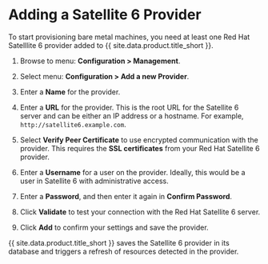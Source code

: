# Adding a Satellite 6 Provider

To start provisioning bare metal machines, you need at least one Red Hat
Satelllite 6 provider added to {{ site.data.product.title_short }}.

1.  Browse to menu: **Configuration > Management**.

2.  Select menu: **Configuration > Add a new Provider**.

3.  Enter a **Name** for the provider.

4.  Enter a **URL** for the provider. This is the root URL for the
    Satellite 6 server and can be either an IP address or a hostname.
    For example, `http://satellite6.example.com`.

5.  Select **Verify Peer Certificate** to use encrypted communication
    with the provider. This requires the **SSL certificates** from your
    Red Hat Satellite 6 provider.

6.  Enter a **Username** for a user on the provider. Ideally, this would
    be a user in Satellite 6 with administrative access.

7.  Enter a **Password**, and then enter it again in **Confirm
    Password**.

8.  Click **Validate** to test your connection with the Red Hat
    Satellite 6 server.

9.  Click **Add** to confirm your settings and save the provider.

{{ site.data.product.title_short }} saves the Satellite 6 provider in its database and
triggers a refresh of resources detected in the provider.

